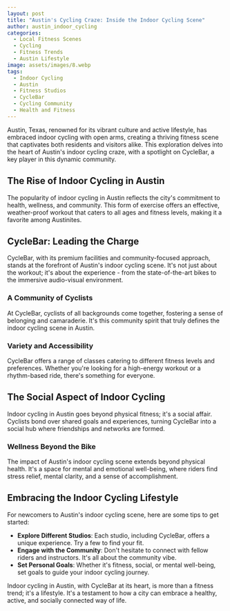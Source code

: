 ```yaml
---
layout: post
title: "Austin's Cycling Craze: Inside the Indoor Cycling Scene"
author: austin_indoor_cycling
categories:
  - Local Fitness Scenes
  - Cycling
  - Fitness Trends
  - Austin Lifestyle
image: assets/images/8.webp
tags:
  - Indoor Cycling
  - Austin
  - Fitness Studios
  - CycleBar
  - Cycling Community
  - Health and Fitness
---
```


Austin, Texas, renowned for its vibrant culture and active lifestyle, has embraced indoor cycling with open arms, creating a thriving fitness scene that captivates both residents and visitors alike. This exploration delves into the heart of Austin's indoor cycling craze, with a spotlight on CycleBar, a key player in this dynamic community.

## The Rise of Indoor Cycling in Austin

The popularity of indoor cycling in Austin reflects the city's commitment to health, wellness, and community. This form of exercise offers an effective, weather-proof workout that caters to all ages and fitness levels, making it a favorite among Austinites.

## CycleBar: Leading the Charge

CycleBar, with its premium facilities and community-focused approach, stands at the forefront of Austin's indoor cycling scene. It's not just about the workout; it's about the experience - from the state-of-the-art bikes to the immersive audio-visual environment.

### A Community of Cyclists

At CycleBar, cyclists of all backgrounds come together, fostering a sense of belonging and camaraderie. It's this community spirit that truly defines the indoor cycling scene in Austin.

### Variety and Accessibility

CycleBar offers a range of classes catering to different fitness levels and preferences. Whether you're looking for a high-energy workout or a rhythm-based ride, there's something for everyone.

## The Social Aspect of Indoor Cycling

Indoor cycling in Austin goes beyond physical fitness; it's a social affair. Cyclists bond over shared goals and experiences, turning CycleBar into a social hub where friendships and networks are formed.

### Wellness Beyond the Bike

The impact of Austin's indoor cycling scene extends beyond physical health. It's a space for mental and emotional well-being, where riders find stress relief, mental clarity, and a sense of accomplishment.

## Embracing the Indoor Cycling Lifestyle

For newcomers to Austin's indoor cycling scene, here are some tips to get started:

- **Explore Different Studios**: Each studio, including CycleBar, offers a unique experience. Try a few to find your fit.
- **Engage with the Community**: Don't hesitate to connect with fellow riders and instructors. It's all about the community vibe.
- **Set Personal Goals**: Whether it's fitness, social, or mental well-being, set goals to guide your indoor cycling journey.

Indoor cycling in Austin, with CycleBar at its heart, is more than a fitness trend; it's a lifestyle. It's a testament to how a city can embrace a healthy, active, and socially connected way of life.
